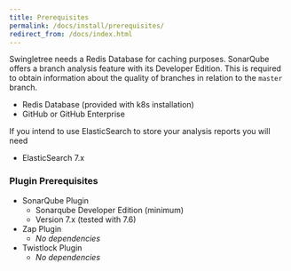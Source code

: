```yaml
---
title: Prerequisites
permalink: /docs/install/prerequisites/
redirect_from: /docs/index.html
---
```



Swingletree needs a Redis Database for caching purposes. SonarQube offers a branch analysis feature with its Developer Edition. This is required to
obtain information about the quality of branches in relation to the `master` branch.

* Redis Database (provided with k8s installation)
* GitHub or GitHub Enterprise

If you intend to use ElasticSearch to store your analysis reports you will need

* ElasticSearch 7.x

### Plugin Prerequisites

* SonarQube Plugin
  * Sonarqube Developer Edition (minimum)
  * Version 7.x (tested with 7.6)
* Zap Plugin
  * *No dependencies*
* Twistlock Plugin
  * *No dependencies* 
